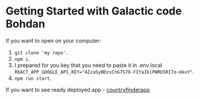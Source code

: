 # Getting Started with Galactic code Bohdan

If you want to open on your computer:
1. `git clone 'my repo'`.
2. `npm i`.
3. I prepared for you key that you need to paste it in .env.local `REACT_APP_GOOGLE_API_KEY="AIzaSyBDzxCnG7S7O-FIYaIklPWRUSRI7o-mkxY"`.
4. `npm run start`.

If you want to see ready deployed app - [countryfinderapp](https://country-finder-chi.vercel.app/)
